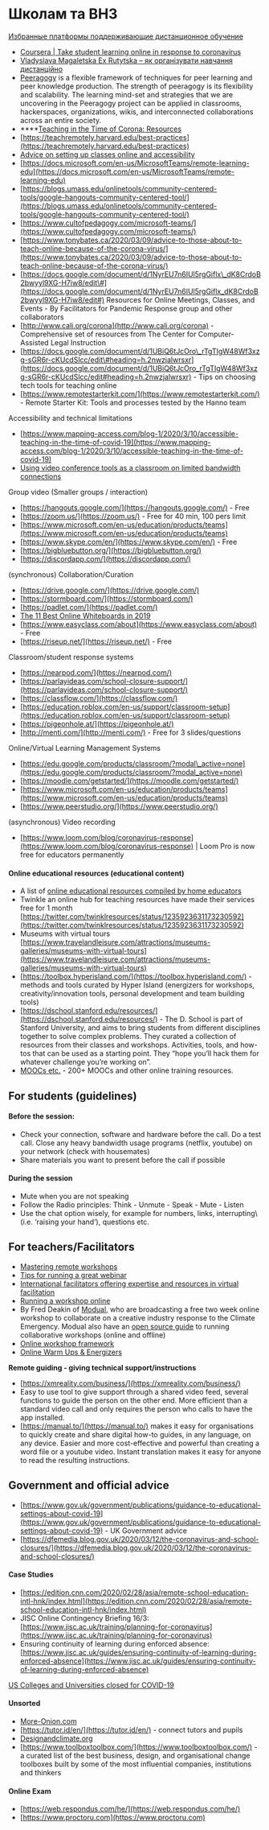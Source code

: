 # Школам та ВНЗ

[Избранные платформы поддерживающие дистанционное обучение](https://docs.google.com/spreadsheets/d/1wfkWux5GpIROXsvbgI_I4-nXHiAjYYdk_RPNIsP62HY/htmlview?fbclid=IwAR3HiS-R27Jg4Q1VB5_QopalDkr9Hk8VFHXkCfdSwUmCauge7MaIqMLsZW8&usp=gmail_thread#gid=0)

* [Coursera \| Take student learning online in response to coronavirus ](https://www.coursera.org/coronavirus)
* [Vladyslava Magaletska Ex Rutytska – як організувати навчання дистанційно](http://bit.ly/38SxAj6)
* [Peeragogy](www.peeragogy.org) is a flexible framework of techniques for peer learning and peer knowledge production. The strength of peeragogy is its flexibility and scalability. The learning mind-set and strategies that we are uncovering in the Peeragogy project can be applied in classrooms, hackerspaces, organizations, wikis, and interconnected collaborations across an entire society.
* \*\*\*\*[Teaching in the Time of Corona: Resources](https://www.facebook.com/groups/647445119134164/?ref=group_header)
* [https://teachremotely.harvard.edu/best-practices](https://teachremotely.harvard.edu/best-practices) 
* [Advice on setting up classes online and accessibility](https://docs.google.com/document/d/1vEo1OuEnjizbyCOXBNDM164P6eX_j5bKKCmoq7VywTw/edit?usp=sharing)
* [https://docs.microsoft.com/en-us/MicrosoftTeams/remote-learning-edu](https://docs.microsoft.com/en-us/MicrosoftTeams/remote-learning-edu)
* [https://blogs.umass.edu/onlinetools/community-centered-tools/google-hangouts-community-centered-tool/](https://blogs.umass.edu/onlinetools/community-centered-tools/google-hangouts-community-centered-tool/)
* [https://www.cultofpedagogy.com/microsoft-teams/](https://www.cultofpedagogy.com/microsoft-teams/)
* [https://www.tonybates.ca/2020/03/09/advice-to-those-about-to-teach-online-because-of-the-corona-virus/](https://www.tonybates.ca/2020/03/09/advice-to-those-about-to-teach-online-because-of-the-corona-virus/)
* [https://docs.google.com/document/d/1NyrEU7n6IUl5rgGiflx\_dK8CrdoB2bwyyl9XG-H7iw8/edit\#](https://docs.google.com/document/d/1NyrEU7n6IUl5rgGiflx_dK8CrdoB2bwyyl9XG-H7iw8/edit#) Resources for Online Meetings, Classes, and Events - By Facilitators for Pandemic Response group and other collaborators
* [http://www.cali.org/corona](http://www.cali.org/corona) -Comprehensive set of resources from The Center for Computer-Assisted Legal Instruction
* [https://docs.google.com/document/d/1UBiQ6tJcOro\_rTgTIgW48Wf3xzg-sGR6r-cKUcdSlcc/edit\#heading=h.2nwzjalwrsxr](https://docs.google.com/document/d/1UBiQ6tJcOro_rTgTIgW48Wf3xzg-sGR6r-cKUcdSlcc/edit#heading=h.2nwzjalwrsxr) - Tips on choosing tech tools for teaching online
* [https://www.remotestarterkit.com/](https://www.remotestarterkit.com/) - Remote Starter Kit: Tools and processes tested by the Hanno team

Accessibility and technical limitations

* [https://www.mapping-access.com/blog-1/2020/3/10/accessible-teaching-in-the-time-of-covid-19](https://www.mapping-access.com/blog-1/2020/3/10/accessible-teaching-in-the-time-of-covid-19)
* [Using video conference tools as a classroom on limited bandwidth connections](https://docs.google.com/document/d/1KZhl-s0mxaz7-iCYsZ0ls4UwKYSpO-rZ1eFuykJXFXA/edit?usp=sharing)

Group video \(Smaller groups / interaction\)

* [https://hangouts.google.com/](https://hangouts.google.com/) - Free
* [https://zoom.us/](https://zoom.us/) - Free for 40 min, 100 pers limit
* [https://www.microsoft.com/en-us/education/products/teams](https://www.microsoft.com/en-us/education/products/teams)
* [https://www.skype.com/en/](https://www.skype.com/en/) - Free
* [https://bigbluebutton.org/](https://bigbluebutton.org/)
* [https://discordapp.com/](https://discordapp.com/) 

\(synchronous\) Collaboration/Curation

* [https://drive.google.com/](https://drive.google.com/)
* [https://stormboard.com/](https://stormboard.com/)
* [https://padlet.com/](https://padlet.com/) 
* [The 11 Best Online Whiteboards in 2019 ](https://zapier.com/blog/best-online-whiteboard/)
* [https://www.easyclass.com/about](https://www.easyclass.com/about) - Free
* [https://riseup.net/](https://riseup.net/) - Free

Classroom/student response systems

* [https://nearpod.com/](https://nearpod.com/)
* [https://parlayideas.com/school-closure-support/](https://parlayideas.com/school-closure-support/)
* [https://classflow.com/](https://classflow.com/)
* [https://education.roblox.com/en-us/support/classroom-setup](https://education.roblox.com/en-us/support/classroom-setup)
* [https://pigeonhole.at/](https://pigeonhole.at/) 
* [http://menti.com/](http://menti.com/) - Free for 3 slides/questions

Online/Virtual Learning Management Systems

* [https://edu.google.com/products/classroom/?modal\_active=none](https://edu.google.com/products/classroom/?modal_active=none)
* [https://moodle.com/getstarted/](https://moodle.com/getstarted/) 
* [https://www.microsoft.com/en-us/education/products/teams](https://www.microsoft.com/en-us/education/products/teams)
* [https://www.peerstudio.org/](https://www.peerstudio.org/)

\(asynchronous\) Video recording

* [https://www.loom.com/blog/coronavirus-response](https://www.loom.com/blog/coronavirus-response)  \| Loom Pro is now free for educators permanently

#### Online educational resources \(educational content\)

* A list of [online educational resources compiled by home educators](https://www.facebook.com/jean.worsley/posts/10156608078391076)
* Twinkle an online hub for teaching resources have made their services free for 1 month [https://twitter.com/twinklresources/status/1235923631173230592](https://twitter.com/twinklresources/status/1235923631173230592) 
* Museums with virtual tours [https://www.travelandleisure.com/attractions/museums-galleries/museums-with-virtual-tours](https://www.travelandleisure.com/attractions/museums-galleries/museums-with-virtual-tours) 
* [https://toolbox.hyperisland.com/](https://toolbox.hyperisland.com/) - methods and tools curated by Hyper Island \(energizers for workshops, creativity/innovation tools, personal development and team building tools\)
* [https://dschool.stanford.edu/resources/](https://dschool.stanford.edu/resources/) - The D. School is part of Stanford University, and aims to bring students from different disciplines together to solve complex problems. They curated a collection of resources from their classes and workshops. Activities, tools, and how-tos that can be used as a starting point. They “hope you’ll hack them for whatever challenge you’re working on”. 
* [MOOCs etc.](https://docs.google.com/spreadsheets/d/1NnzB2e7P1U10Ph0W3FCzqw1go30poPa2eWgNOf8tt2g/) - 200+ MOOCs and other online training resources.

## **For students \(guidelines\)**

#### Before the session:

* Check your connection, software and hardware before the call. Do a test call. Close any heavy bandwidth usage programs \(netflix, youtube\) on your network \(check with housemates\)
* Share materials you want to present before the call if possible

#### During the session

* Mute when you are not speaking
* Follow the Radio principles: Think - Unmute - Speak - Mute - Listen
* Use the chat option wisely, for example for numbers, links, interrupting\ \(i.e. ‘raising your hand’\), questions etc.

## **For teachers/Facilitators**

* [Mastering remote workshops](https://docs.google.com/document/d/1zL_pkVKR57KOO4zqXUwUpfKd0MzPOue3-GQ6mUDu_fQ/edit#heading=h.yclhbc398qk2)
* [Tips for running a great webinar](https://owncloud.more-onion.com/s/QKXDsx9YLdndyk6#pdfviewer)
* [International facilitators offering expertise and resources in virtual facilitation ](https://groups.io/g/f4c-response/message/1%20)
* [Running a workshop online ](https://medium.com/@freddeakin/running-a-workshop-online-a2c1b1def656)
* By Fred Deakin of [Modual](https://twitter.com/modualworkshop), who are broadcasting a free two week online workshop to collaborate on a creative industry response to the Climate Emergency. Modual also have an [open source guide](https://s3-us-west-2.amazonaws.com/ualreportpdf/PostDigitalArtSchool_Report.pdf) to running collaborative workshops \(online and offline\) 
* [Online workshop framework](https://medium.com/unfold-it/online-workshop-framework-5e86075c6208%20)
* [Online Warm Ups & Energizers](https://blog.mural.co/online-warm-ups-energizers%20)

**Remote guiding - giving technical support/instructions**

* [https://xmreality.com/business/](https://xmreality.com/business/)
* Easy to use tool to give support through a shared video feed, several functions to guide the person on the other end. More efficient than a standard video call and only requires the person who calls to have the app installed.
* [https://manual.to/](https://manual.to/) makes it easy for organisations to quickly create and share digital how-to guides, in any language, on any device. Easier and more cost-effective and powerful than creating a word file or a youtube video. Instant translation makes it easy for anyone to read the resulting instructions.

## **Government and official advice**

* [https://www.gov.uk/government/publications/guidance-to-educational-settings-about-covid-19](https://www.gov.uk/government/publications/guidance-to-educational-settings-about-covid-19) - UK Government advice
* [https://dfemedia.blog.gov.uk/2020/03/12/the-coronavirus-and-school-closures/](https://dfemedia.blog.gov.uk/2020/03/12/the-coronavirus-and-school-closures/) 

#### Case Studies

* [https://edition.cnn.com/2020/02/28/asia/remote-school-education-intl-hnk/index.html](https://edition.cnn.com/2020/02/28/asia/remote-school-education-intl-hnk/index.html)
* JISC Online Contingency Briefing 16/3: [https://www.jisc.ac.uk/training/planning-for-coronavirus](https://www.jisc.ac.uk/training/planning-for-coronavirus)
* Ensuring continuity of learning during enforced absence: [https://www.jisc.ac.uk/guides/ensuring-continuity-of-learning-during-enforced-absence](https://www.jisc.ac.uk/guides/ensuring-continuity-of-learning-during-enforced-absence)

[US Colleges and Universities closed for COVID-19](https://docs.google.com/spreadsheets/u/1/d/19wJZekxpewDQmApULkvZRBpBwcnd5gZlZF2SEU2WQD8/htmlview?sle=true&pru=AAABcO69ORU*XgiOzVqeXe67EeTuIszv3g#gid=0)

#### Unsorted

*  [More-Onion.com](http://more-onion.com)
* [https://tutor.id/en/](https://tutor.id/en/) - connect tutors and pupils
* [Designandclimate.org](http://www.designandclimate.org)
* [https://www.toolboxtoolbox.com/](https://www.toolboxtoolbox.com/) - a curated list of the best business, design, and organisational change toolboxes built by some of the most influential companies, institutions and thinkers

#### Online Exam

* [https://web.respondus.com/he/](https://web.respondus.com/he/)
* [https://www.proctoru.com](https://www.proctoru.com) 

